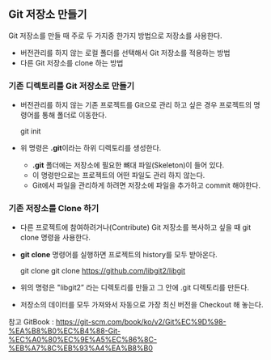 ## Git 저장소 만들기

Git 저장소를 만들 때 주로 두 가지중 한가지 방법으로 저장소를 사용한다. 

 - 버전관리를 하지 않는 로컬 폴더를 선택해서 Git 저장소를 적용하는 방법
 - 다른 Git 저장소를 clone 하는 방법

### 기존 디렉토리를 Git 저장소로 만들기

 - 버전관리를 하지 않는 기존 프로젝트를 Git으로 관리 하고 싶은 경우 프로젝트의 명령어를 통해 폴더로 이동한다.

    
    git init

 - 위 명령은 **.git**이라는 하위 디렉토리를 생성한다. 
   - **.git** 폴더에는 저장소에 필요한 뼈대 파일(Skeleton)이 들어 있다.  
   - 이 명령만으로는 프로젝트의 어떤 파일도 관리 하지 않는다.
   - Git에서 파일을 관리하게 하려면 저장소에 파일을 추가하고 commit 해야한다.

### 기존 저장소를 Clone 하기

 - 다른 프로젝트에 참여하려거나(Contribute) Git 저장소를 복사하고 싶을 때 git clone 명령을 사용한다.  
 - **git clone** 명령어를 실행하면 프로젝트의 history를 모두 받아온다.


    git clone <url>
    git clone https://github.com/libgit2/libgit

 - 위의 명령은 "libgit2” 라는 디렉토리를 만들고 그 안에 .git 디렉토리를 만든다.
 - 저장소의 데이터를 모두 가져와서 자동으로 가장 최신 버전을 Checkout 해 놓는다.

참고 GitBook : https://git-scm.com/book/ko/v2/Git%EC%9D%98-%EA%B8%B0%EC%B4%88-Git-%EC%A0%80%EC%9E%A5%EC%86%8C-%EB%A7%8C%EB%93%A4%EA%B8%B0